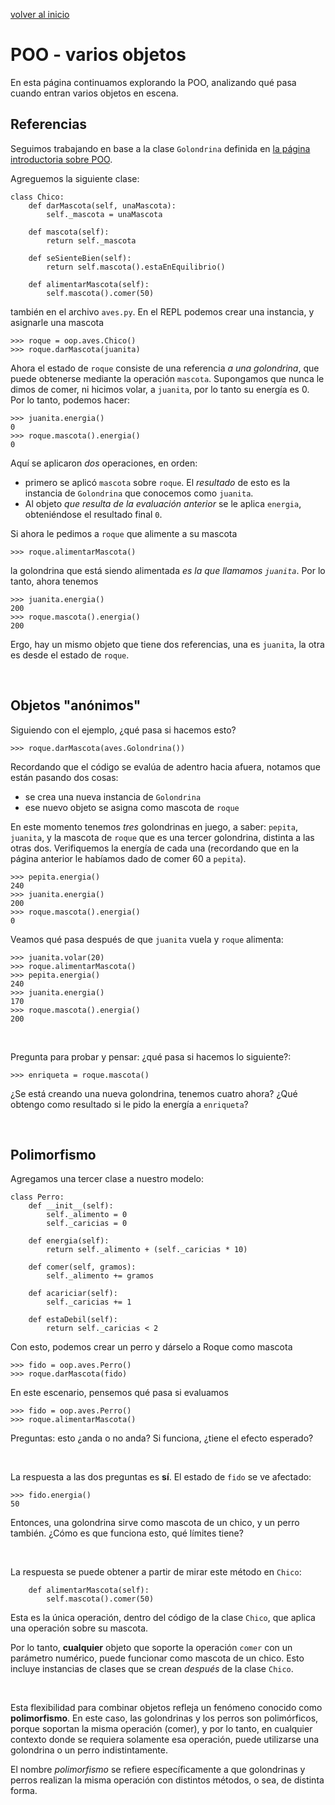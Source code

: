 <style>
.page-header {
    padding-bottom: 50px;
    padding-top: 50px;
}
</style>

[volver al inicio](./index.md)  

# POO - varios objetos
En esta página continuamos explorando la POO, analizando qué pasa cuando entran varios objetos en escena.

## Referencias
Seguimos trabajando en base a la clase `Golondrina` definida en [la página introductoria sobre POO](./oop-intro.md).

Agreguemos la siguiente clase:
```
class Chico:
    def darMascota(self, unaMascota):
        self._mascota = unaMascota

    def mascota(self):
        return self._mascota

    def seSienteBien(self):
        return self.mascota().estaEnEquilibrio()

    def alimentarMascota(self):
        self.mascota().comer(50)
```
también en el archivo `aves.py`. En el REPL podemos crear una instancia, y asignarle una mascota
```
>>> roque = oop.aves.Chico()
>>> roque.darMascota(juanita)
```

Ahora el estado de `roque` consiste de una referencia *a una golondrina*, que puede obtenerse mediante la operación `mascota`. 
Supongamos que nunca le dimos de comer, ni hicimos volar, a `juanita`, por lo tanto su energía es 0. Por lo tanto, podemos hacer:
```
>>> juanita.energia()
0
>>> roque.mascota().energia()
0
```
Aquí se aplicaron *dos* operaciones, en orden:
* primero se aplicó `mascota` sobre `roque`. El *resultado* de esto es la instancia de `Golondrina` que conocemos como `juanita`.
* Al objeto *que resulta de la evaluación anterior* se le aplica `energia`, obteniéndose el resultado final `0`.

Si ahora le pedimos a `roque` que alimente a su mascota
```
>>> roque.alimentarMascota()
```
la golondrina que está siendo alimentada *es la que llamamos `juanita`*. Por lo tanto, ahora tenemos
```
>>> juanita.energia()
200
>>> roque.mascota().energia()
200
```
Ergo, hay un mismo objeto que tiene dos referencias, una es `juanita`, la otra es desde el estado de `roque`.

<br/>

## Objetos "anónimos"
Siguiendo con el ejemplo, ¿qué pasa si hacemos esto?
```
>>> roque.darMascota(aves.Golondrina())
```

Recordando que el código se evalúa de adentro hacia afuera, notamos que están pasando dos cosas: 
* se crea una nueva instancia de `Golondrina`
* ese nuevo objeto se asigna como mascota de `roque`

En este momento tenemos *tres* golondrinas en juego, a saber: `pepita`, `juanita`, y la mascota de `roque` que es una tercer golondrina, distinta a las otras dos. 
Verifiquemos la energía de cada una (recordando que en la página anterior le habíamos dado de comer 60 a `pepita`).
```
>>> pepita.energia()
240
>>> juanita.energia()
200
>>> roque.mascota().energia()
0
```

Veamos qué pasa después de que `juanita` vuela y `roque` alimenta:
```
>>> juanita.volar(20)
>>> roque.alimentarMascota()
>>> pepita.energia()
240
>>> juanita.energia()
170
>>> roque.mascota().energia()
200
```

<br/>

Pregunta para probar y pensar: ¿qué pasa si hacemos lo siguiente?:
```
>>> enriqueta = roque.mascota()
```
¿Se está creando una nueva golondrina, tenemos cuatro ahora? ¿Qué obtengo como resultado si le pido la energía a `enriqueta`?

<br/>

## Polimorfismo
Agregamos una tercer clase a nuestro modelo:
```
class Perro:
    def __init__(self):
        self._alimento = 0
        self._caricias = 0

    def energia(self):
        return self._alimento + (self._caricias * 10)

    def comer(self, gramos):
        self._alimento += gramos

    def acariciar(self):
        self._caricias += 1

    def estaDebil(self):
        return self._caricias < 2
```

Con esto, podemos crear un perro y dárselo a Roque como mascota
```
>>> fido = oop.aves.Perro()
>>> roque.darMascota(fido)
```

En este escenario, pensemos qué pasa si evaluamos
```
>>> fido = oop.aves.Perro()
>>> roque.alimentarMascota()
```

Preguntas: esto ¿anda o no anda? Si funciona, ¿tiene el efecto esperado?

<br/>

La respuesta a las dos preguntas es **sí**. El estado de `fido` se ve afectado:
```
>>> fido.energia()
50
```

Entonces, una golondrina sirve como mascota de un chico, y un perro también. ¿Cómo es que funciona esto, qué límites tiene?

<br/>

La respuesta se puede obtener a partir de mirar este método en `Chico`: 
```
    def alimentarMascota(self):
        self.mascota().comer(50)
```

Esta es la única operación, dentro del código de la clase `Chico`, que aplica una operación sobre su mascota.

Por lo tanto, **cualquier** objeto que soporte la operación `comer` con un parámetro numérico, puede funcionar como mascota de un chico. 
Esto incluye instancias de clases que se crean *después* de la clase `Chico`.

<br/>

Esta flexibilidad para combinar objetos refleja un fenómeno conocido como **polimorfismo**. En este caso, las golondrinas y los perros son polimórficos, porque soportan la misma operación (comer), y por lo tanto, en cualquier contexto donde se requiera solamente esa operación, puede utilizarse una golondrina o un perro indistintamente.

El nombre *polimorfismo* se refiere específicamente a que golondrinas y perros realizan la misma operación con distintos métodos, o sea, de distinta forma.

